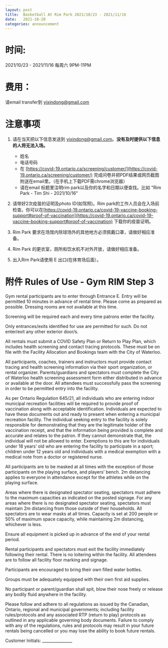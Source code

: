 ```yaml
---
layout: post
title:  Basketball At Rim Park 2021/10/23 - 2021/11/16
date:   2021-10-20
categories: announcement
---
```


# 时间: 
2021/10/23 - 2021/11/16 每周六 9PM-11PM

# 费用：
请email transfer到 yixindong@gmail.com

# 注意事项

1. 请在当天把以下信息发送到 yixindong@gmail.com。**没有及时提供以下信息的人将无法入场。**
	- 姓名
	- 电话号码
	- 在 [https://covid-19.ontario.ca/screening/customer/](https://covid-19.ontario.ca/screening/customer/) 完成问卷并把PDF结果或网页截图附送在email里。（在手机上下载PDF需chrome浏览器）
	- 请在email 标题里注明rim park以及你的名字和日期以便查找。比如 "Rim Park - Tim Shi - 2021/10/16"

2. 请带好2次疫苗的证明及photo ID(如驾照)。Rim park的工作人员会在入场前检查。你可以在[https://covid-19.ontario.ca/covid-19-vaccine-booking-support#proof-of-vaccination](https://covid-19.ontario.ca/covid-19-vaccine-booking-support#proof-of-vaccination) 下载你的疫苗证明。
3. Rim Park 要求在场馆内除球场外的其他地方必须佩戴口罩，请做好相应准备。
4. Rim Park 的更衣室，厕所和饮水机不对外开放，请做好相应准备。
5. 出入Rim Park请使用 E 出口(在体育场后面）。

# 附件 Rules of Use - Gym RIM Step 3

Gym rental participants are to enter through Entrance E.   Entry will be permitted 10 minutes in advance of rental time. Please come as prepared as possible.  Dressing rooms are not available at this time.


Screening will be required each and every time patrons enter the facility.


Only entrances/exits identified for use are permitted for such. Do not enter/exit any other exterior door/s. 


All rentals must submit a COVID Safety Plan or Return to Play Plan, which includes health screening and contact tracing protocols. These must be on file with the Facility Allocation and Bookings team with the City of Waterloo.


All participants, coaches, trainers and instructors must provide contact tracing and health screening information via their sport organization, or rental organizer. Parents/guardians and spectators must complete the City of Waterloo health screening assessment form either distributed in advance or available at the door.  All attendees must successfully pass the screening in order to be permitted entry into the facility.   


As per Ontario Regulation 645/21, all individuals who are entering indoor municipal recreation facilities will be required to provide proof of vaccination along with acceptable identification.   Individuals are expected to have these documents out and ready to present when entering a municipal recreation facility.  The individual seeking entry to the facility is solely responsible for demonstrating that they are the legitimate holder of the vaccination receipt, and that the information being provided is complete and accurate and relates to the patron. If they cannot demonstrate that, the individual will not be allowed to enter.   Exemptions to this are for individuals under 18 years’ old who are entering the facility to participate in a sport; children under 12 years old and individuals with a medical exemption with a medical note from a doctor or registered nurse. 


All participants are to be masked at all times with the exception of those participants on the playing surface, and players’ bench.    2m distancing applies to everyone in attendance except for the athletes while on the playing surface.


Areas where there is designated spectator seating, spectators must adhere to the maximum capacities as indicated on the posted signage. For any areas where there is no designated spectator seating, spectators must maintain 2m distancing from those outside of their households. All spectators are to wear masks at all times.   Capacity is set at 200 people or 50% of maximum space capacity, while maintaining 2m distancing, whichever is less.


Ensure all equipment is picked up in advance of the end of your rental period.


Rental participants and spectators must exit the facility immediately following their rental. There is no loitering within the facility. All attendees are to follow all facility floor marking and signage. 


Participants are encouraged to bring their own filled water bottles.


Groups must be adequately equipped with their own first aid supplies.  


No participant or parent/guardian shall spit, blow their nose freely or release any bodily fluid anywhere in the facility.


Please follow and adhere to all regulations as issued by the Canadian, Ontario, regional and municipal governments; including facility rules/protocols and any associated RTP (return to play) protocols as outlined in any applicable governing body documents.  Failure to comply with any of the regulations, rules and protocols may result in your future rentals being cancelled or you may lose the ability to book future rentals.


Customer Initials: _______________